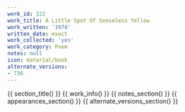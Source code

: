 ```yaml
---
work_id: 322
work_title: A Little Spot Of Senseless Yellow
work_written: '1974'
written_date: exact
work_collected: 'yes'
work_category: Poem
notes: null
icon: material/book
alternate_versions:
- 736
---
```


{{ section_title() }}
{{ work_info() }}
{{ notes_section() }}
{{ appearances_section() }}
{{ alternate_versions_section() }}